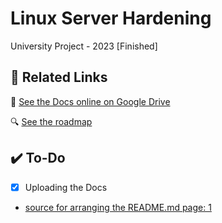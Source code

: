 # Linux Server Hardening
University Project - 2023 [Finished]




## 🚀 Related Links
📄 [See the Docs online on Google Drive](https://drive.google.com/drive/folders/13_No-F2RCDAyWMDt7XpAJ2Lc60PUrEv6?usp=sharing)

🔍 [See the roadmap](https://roadmap.sh/r/general-linux-server-hardening)




## ✔️ To-Do

- [x] Uploading the Docs



- [source for arranging the README.md page: 1](https://stackoverflow.com/questions/47344571/how-to-draw-checkbox-or-tick-mark-in-github-markdown-table)
